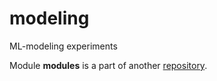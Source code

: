 # modeling
ML-modeling experiments

Module **modules** is a part of another [repository](https://github.com/seblful/tg-testing.git).